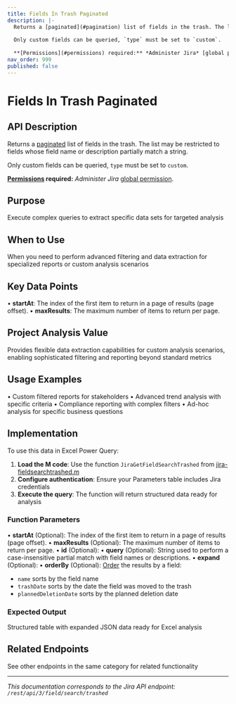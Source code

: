 ```yaml
---
title: Fields In Trash Paginated
description: |-
  Returns a [paginated](#pagination) list of fields in the trash. The list may be restricted to fields whose field name or description partially match a string.
  
  Only custom fields can be queried, `type` must be set to `custom`.
  
  **[Permissions](#permissions) required:** *Administer Jira* [global permission](https://confluence.atlassian.com/x/x4dKLg).
nav_order: 999
published: false
---
```


# Fields In Trash Paginated

## API Description
Returns a [paginated](#pagination) list of fields in the trash. The list may be restricted to fields whose field name or description partially match a string.

Only custom fields can be queried, `type` must be set to `custom`.

**[Permissions](#permissions) required:** *Administer Jira* [global permission](https://confluence.atlassian.com/x/x4dKLg).

## Purpose
Execute complex queries to extract specific data sets for targeted analysis

## When to Use
When you need to perform advanced filtering and data extraction for specialized reports or custom analysis scenarios

## Key Data Points
• **startAt**: The index of the first item to return in a page of results (page offset).
• **maxResults**: The maximum number of items to return per page.

## Project Analysis Value
Provides flexible data extraction capabilities for custom analysis scenarios, enabling sophisticated filtering and reporting beyond standard metrics

## Usage Examples
• Custom filtered reports for stakeholders
• Advanced trend analysis with specific criteria
• Compliance reporting with complex filters
• Ad-hoc analysis for specific business questions

## Implementation
To use this data in Excel Power Query:

1. **Load the M code**: Use the function `JiraGetFieldSearchTrashed` from [jira-fieldsearchtrashed.m](../assets/jira-fieldsearchtrashed.m)
2. **Configure authentication**: Ensure your Parameters table includes Jira credentials
3. **Execute the query**: The function will return structured data ready for analysis

### Function Parameters
• **startAt** (Optional): The index of the first item to return in a page of results (page offset).
• **maxResults** (Optional): The maximum number of items to return per page.
• **id** (Optional): 
• **query** (Optional): String used to perform a case-insensitive partial match with field names or descriptions.
• **expand** (Optional): 
• **orderBy** (Optional): [Order](#ordering) the results by a field:

 *  `name` sorts by the field name
 *  `trashDate` sorts by the date the field was moved to the trash
 *  `plannedDeletionDate` sorts by the planned deletion date

### Expected Output
Structured table with expanded JSON data ready for Excel analysis

## Related Endpoints
See other endpoints in the same category for related functionality

---
*This documentation corresponds to the Jira API endpoint: `/rest/api/3/field/search/trashed`*
